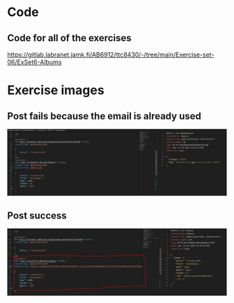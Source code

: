 # Code

## Code for all of the exercises

https://gitlab.labranet.jamk.fi/AB6912/ttc8430/-/tree/main/Exercise-set-06/ExSet6-Albums

# Exercise images


## Post fails because the email is already used

![Fail](/Exercise-set-06/Ex03/FAIL.PNG)

## Post success

![success](/Exercise-set-06/Ex03/SUCCESS.png)
